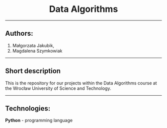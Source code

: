 # <center> Data Algorithms </center>
_________________________________________

## Authors: 
1. Małgorzata Jakubik, 
2. Magdalena Szymkowiak

_________________________________________

## Short description
This is the repository for our projects within the Data Algorithms course at the Wrocław University of Science and Technology.

________________________________________

## Technologies:
**Python** - programming language
